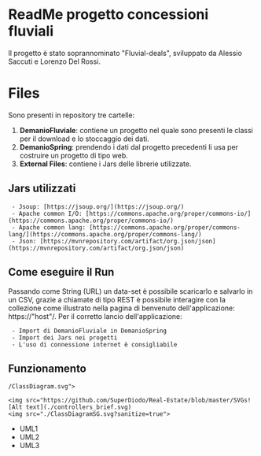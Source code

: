 # ReadMe progetto concessioni fluviali

Il progetto è stato soprannominato "Fluvial-deals", sviluppato da Alessio Saccuti e Lorenzo Del Rossi.


# Files

Sono presenti in repository tre cartelle:

 1. **DemanioFluviale**: contiene un progetto nel quale sono presenti le classi per il download e lo stoccaggio dei dati.
 2. **DemanioSpring**: prendendo i dati dal progetto precedenti li usa per costruire un progetto di tipo web.
 3. **External Files**: contiene i Jars delle librerie utilizzate.

## Jars utilizzati

	 - Jsoup: [https://jsoup.org/](https://jsoup.org/)
	 - Apache common I/O: [https://commons.apache.org/proper/commons-io/](https://commons.apache.org/proper/commons-io/)
	 - Apache common lang: [https://commons.apache.org/proper/commons-lang/](https://commons.apache.org/proper/commons-lang/)
	 - Json: [https://mvnrepository.com/artifact/org.json/json](https://mvnrepository.com/artifact/org.json/json)

## Come eseguire il Run

Passando come String (URL) un data-set è possibile scaricarlo e salvarlo in un CSV, grazie a chiamate di tipo REST è possibile interagire con la collezione come illustrato nella pagina di benvenuto dell'applicazione: https://"host"/. Per il corretto lancio dell'applicazione:

	 - Import di DemanioFluviale in DemanioSpring
	 - Import dei Jars nei progetti
	 - L'uso di connessione internet è consigliabile

## Funzionamento

```
/ClassDiagram.svg">

<img src="https://github.com/SuperDiodo/Real-Estate/blob/master/SVGs![Alt text](./controllers_brief.svg)
<img src="./ClassDiagramSG.svg?sanitize=true">
```


 - UML1
 - UML2
 - UML3
<!--stackedit_data:
eyJoaXN0b3J5IjpbMTAyMTUxMDk3NiwtMTYwMjM3NzE4Nyw5Mz
kzNzMyNDIsMTkyNTcxMzM4Ml19
-->